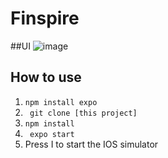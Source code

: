 # Finspire 

##UI
![image](https://imgur.com/OaSOXje)


## How to use
1. `` npm install expo ``
1. `` git clone [this project]``
1. `` npm install ``
1. `` expo start``
1. Press I to start the IOS simulator
